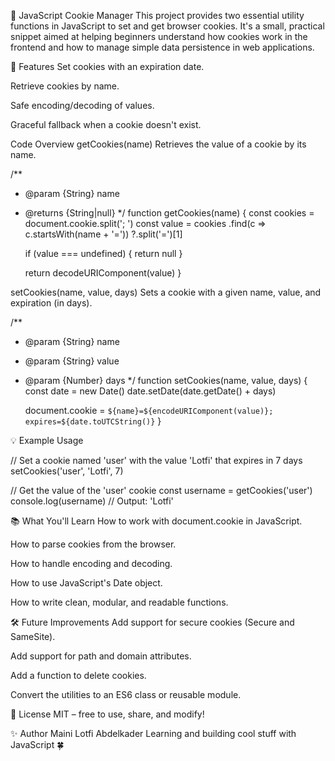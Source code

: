 🍪 JavaScript Cookie Manager
This project provides two essential utility functions in JavaScript to set and get browser cookies. It's a small, practical snippet aimed at helping beginners understand how cookies work in the frontend and how to manage simple data persistence in web applications.

🚀 Features
Set cookies with an expiration date.

Retrieve cookies by name.

Safe encoding/decoding of values.

Graceful fallback when a cookie doesn't exist.

Code Overview
getCookies(name)
Retrieves the value of a cookie by its name.

/**
 * @param {String} name
 * @returns {String|null}
 */
function getCookies(name) {
    const cookies = document.cookie.split('; ')
    const value = cookies
        .find(c => c.startsWith(name + '='))
        ?.split('=')[1]
    
    if (value === undefined) {
        return null
    }

    return decodeURIComponent(value)
}

setCookies(name, value, days)
Sets a cookie with a given name, value, and expiration (in days).

/**
 * @param {String} name
 * @param {String} value
 * @param {Number} days
 */
function setCookies(name, value, days) {
    const date = new Date()
    date.setDate(date.getDate() + days)

    document.cookie = `${name}=${encodeURIComponent(value)}; expires=${date.toUTCString()}`
}

💡 Example Usage

// Set a cookie named 'user' with the value 'Lotfi' that expires in 7 days
setCookies('user', 'Lotfi', 7)

// Get the value of the 'user' cookie
const username = getCookies('user')
console.log(username) // Output: 'Lotfi'

📚 What You'll Learn
How to work with document.cookie in JavaScript.

How to parse cookies from the browser.

How to handle encoding and decoding.

How to use JavaScript's Date object.

How to write clean, modular, and readable functions.


🛠️ Future Improvements
Add support for secure cookies (Secure and SameSite).

Add support for path and domain attributes.

Add a function to delete cookies.

Convert the utilities to an ES6 class or reusable module.

📄 License
MIT – free to use, share, and modify!

✨ Author
Maini Lotfi Abdelkader
Learning and building cool stuff with JavaScript 🍀
